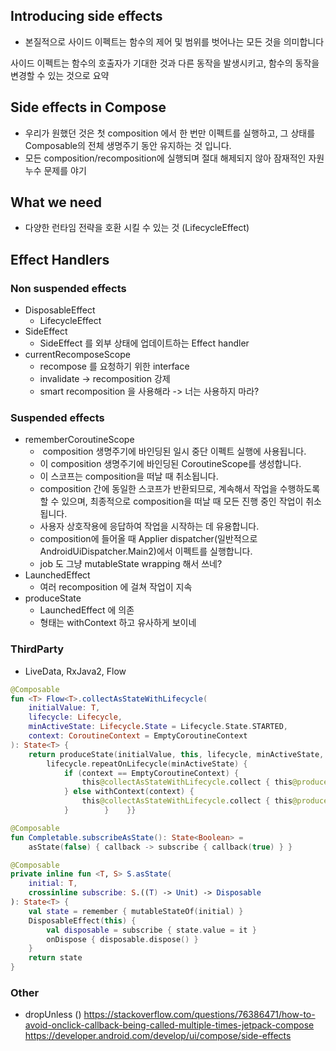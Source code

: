 ## Introducing side effects
- 본질적으로 사이드 이펙트는 함수의 제어 및 범위를 벗어나는 모든 것을 의미합니다

사이드 이펙트는 함수의 호출자가 기대한 것과 다른 동작을 발생시키고, 함수의 동작을 변경할 수 있는
것으로 요약

## Side effects in Compose
- 우리가 원했던 것은 첫 composition 에서 한 번만 이펙트를 실행하고, 그 상태를 Composable의 전체 생명주기 동안 유지하는 것 입니다.
- 모든 composition/recomposition에 실행되며 절대 해제되지 않아 잠재적인 자원 누수 문제를 야기
## What we need
- 다양한 런타임 전략을 호환 시킬 수 있는 것 (LifecycleEffect)

## Effect Handlers

### Non suspended effects
- DisposableEffect
	- LifecycleEffect 
- SideEffect
	- SideEffect 를 외부 상태에 업데이트하는 Effect handler
- currentRecomposeScope
	- recompose 를 요청하기 위한 interface
	- invalidate -> recomposition 강제
	- smart recomposition 을 사용해라 -> 너는 사용하지 마라?
### Suspended effects
- rememberCoroutineScope
	-  composition 생명주기에 바인딩된 일시 중단 이펙트 실행에 사용됩니다.
	- 이 composition 생명주기에 바인딩된 CoroutineScope를 생성합니다.
	- 이 스코프는 composition을 떠날 때 취소됩니다.
	- composition 간에 동일한 스코프가 반환되므로, 계속해서 작업을 수행하도록 할 수 있으며, 최종적으로 composition을 떠날 때 모든 진행 중인 작업이 취소됩니다.
	- 사용자 상호작용에 응답하여 작업을 시작하는 데 유용합니다. 
	- composition에 들어올 때 Applier dispatcher(일반적으로 AndroidUiDispatcher.Main2)에서 이펙트를 실행합니다.
	- job 도 그냥 mutableState wrapping 해서 쓰네?
- LaunchedEffect
	- 여러 recomposition 에 걸쳐 작업이 지속
- produceState
	- LaunchedEffect 에 의존
	- 형태는 withContext 하고 유사하게 보이네
### ThirdParty
- LiveData, RxJava2, Flow

```kotlin
@Composable  
fun <T> Flow<T>.collectAsStateWithLifecycle(  
    initialValue: T,  
    lifecycle: Lifecycle,  
    minActiveState: Lifecycle.State = Lifecycle.State.STARTED,  
    context: CoroutineContext = EmptyCoroutineContext  
): State<T> {  
    return produceState(initialValue, this, lifecycle, minActiveState, context) {  
        lifecycle.repeatOnLifecycle(minActiveState) {  
            if (context == EmptyCoroutineContext) {  
                this@collectAsStateWithLifecycle.collect { this@produceState.value = it }  
            } else withContext(context) {  
                this@collectAsStateWithLifecycle.collect { this@produceState.value = it }  
            }        }    }}
```

```kotlin
@Composable
fun Completable.subscribeAsState(): State<Boolean> =
    asState(false) { callback -> subscribe { callback(true) } }

@Composable
private inline fun <T, S> S.asState(
    initial: T,
    crossinline subscribe: S.((T) -> Unit) -> Disposable
): State<T> {
    val state = remember { mutableStateOf(initial) }
    DisposableEffect(this) {
        val disposable = subscribe { state.value = it }
        onDispose { disposable.dispose() }
    }
    return state
}
```


### Other
- dropUnless ()
https://stackoverflow.com/questions/76386471/how-to-avoid-onclick-callback-being-called-multiple-times-jetpack-compose
https://developer.android.com/develop/ui/compose/side-effects